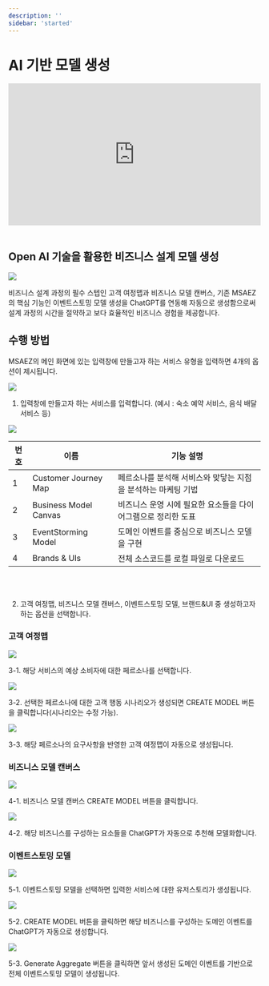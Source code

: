```yaml
---
description: ''
sidebar: 'started'
---
```


# AI 기반 모델 생성

<div style="position: relative; padding-bottom: 56.25%; padding-top: 0px; height: 0; overflow: hidden;">
	<iframe style="position: absolute; top: 0; left: 0; width: 100%; height: 100%;" 
        src="https://www.youtube.com/embed/HSMEgOJj3Co" 
        frameborder="0" crolling="no" frameborder="none" allowfullscreen="">
    </iframe>
</div>
<br>

## Open AI 기술을 활용한 비즈니스 설계 모델 생성

![](../../src/img/gpt0.png)

비즈니스 설계 과정의 필수 스텝인 고객 여정맵과 비즈니스 모델 캔버스, 기존 MSAEZ의 핵심 기능인 이벤트스토밍 모델 생성을 ChatGPT를 연동해 자동으로 생성함으로써 설계 과정의 시간을 절약하고 보다 효율적인 비즈니스 경험을 제공합니다.

## 수행 방법
MSAEZ의 메인 화면에 있는 입력창에 만들고자 하는 서비스 유형을 입력하면 4개의 옵션이 제시됩니다.

![](../../src/img/features/fimage8.png) 

1. 입력창에 만들고자 하는 서비스를 입력합니다. (예시 : 숙소 예약 서비스, 음식 배달 서비스 등)

![](../../src/img/features/fimage9.png)

<table class="responsive-table">
    <thead>
        <tr>
            <th>번호</th>
            <th>이름</th>
            <th>기능 설명</th>
        </tr>
    </thead>
    <tbody>
        <tr>
            <td>1</td>
            <td>Customer Journey Map</td>
            <td>페르소나를 분석해 서비스와 맞닿는 지점을 분석하는 마케팅 기법</td>
        </tr>
        <tr>
            <td>2</td>
            <td>Business Model Canvas</td>
            <td>비즈니스 운영 시에 필요한 요소들을 다이어그램으로 정리한 도표</td>
        </tr>
        <tr>
            <td>3</td>
            <td>EventStorming Model</td>
            <td>도메인 이벤트를 중심으로 비즈니스 모델을 구현</td>
        </tr>
        <tr>
            <td>4</td>
            <td>Brands & UIs</td>
            <td>전체 소스코드를 로컬 파일로 다운로드</td>
        </tr>
    </tbody>
</table>

<div class="mobile-view">
<div>1. Customer Journey Map</div>
<span>페르소나를 분석해 서비스와 맞닿는 지점을 분석하는 마케팅 기법</span>

<div>2. Business Model Canvas</div>
<span>비즈니스 운영 시에 필요한 요소들을 다이어그램으로 정리한 도표</span>

<div>3. EventStorming Model</div>
<span>도메인 이벤트를 중심으로 비즈니스 모델을 구현</span>

<div>4. Brands & UIs</div>
<span>전체 소스코드를 로컬 파일로 다운로드</span>
</div>
<br><br>

2. 고객 여정맵, 비즈니스 모델 캔버스, 이벤트스토밍 모델, 브랜드&UI 중 생성하고자 하는 옵션을 선택합니다.

### 고객 여정맵

![](../../src/img/gpt3.png)

3-1. 해당 서비스의 예상 소비자에 대한 페르소나를 선택합니다. 

![](../../src/img/gpt4.png)

3-2. 선택한 페르소나에 대한 고객 행동 시나리오가 생성되면 CREATE MODEL 버튼을 클릭합니다(시나리오는 수정 가능).

![](../../src/img/gpt5.png)

3-3. 해당 페르소나의 요구사항을 반영한 고객 여정맵이 자동으로 생성됩니다.
 
### 비즈니스 모델 캔버스

![](../../src/img/gpt6.png)

4-1. 비즈니스 모델 캔버스 CREATE MODEL 버튼을 클릭합니다. 

![](../../src/img/gpt7.png)

4-2. 해당 비즈니스를 구성하는 요소들을 ChatGPT가 자동으로 추천해 모델화합니다.

### 이벤트스토밍 모델

![](../../src/img/gptgif1.gif)

5-1. 이벤트스토밍 모델을 선택하면 입력한 서비스에 대한 유저스토리가 생성됩니다. 

![](../../src/img/gptgif2.gif)

5-2. CREATE MODEL 버튼을 클릭하면 해당 비즈니스를 구성하는 도메인 이벤트를 ChatGPT가 자동으로 생성합니다.

![](../../src/img/gptgif3.gif)

5-3. Generate Aggregate 버튼을 클릭하면 앞서 생성된 도메인 이벤트를 기반으로 전체 이벤트스토밍 모델이 생성됩니다.

<style>
.mobile-view {
    display: none;
}

@media screen and (max-width: 499px) {
    .responsive-table {
        display: none;
    }

    .mobile-view {
        display: block;
    }

    .mobile-view div {
        font-size: 16px;
        font-weight: bold;
        margin-top:20px;
    }
}
</style>